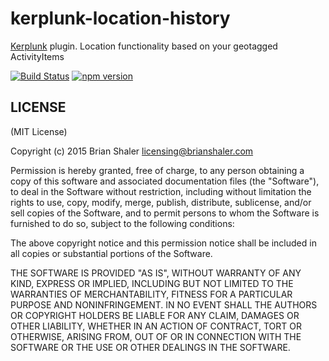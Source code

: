 # kerplunk-location-history

[Kerplunk](https://github.com/brianshaler/kerplunk) plugin. Location functionality based on your geotagged ActivityItems

[![Build Status](https://travis-ci.org/brianshaler/kerplunk-location-history.svg)](https://travis-ci.org/brianshaler/kerplunk-location-history)
[![npm version](https://img.shields.io/npm/v/kerplunk-location-history.svg)](https://www.npmjs.com/package/kerplunk-location-history)

## LICENSE

(MIT License)

Copyright (c) 2015 Brian Shaler <licensing@brianshaler.com>

Permission is hereby granted, free of charge, to any person obtaining
a copy of this software and associated documentation files (the
"Software"), to deal in the Software without restriction, including
without limitation the rights to use, copy, modify, merge, publish,
distribute, sublicense, and/or sell copies of the Software, and to
permit persons to whom the Software is furnished to do so, subject to
the following conditions:

The above copyright notice and this permission notice shall be
included in all copies or substantial portions of the Software.

THE SOFTWARE IS PROVIDED "AS IS", WITHOUT WARRANTY OF ANY KIND,
EXPRESS OR IMPLIED, INCLUDING BUT NOT LIMITED TO THE WARRANTIES OF
MERCHANTABILITY, FITNESS FOR A PARTICULAR PURPOSE AND
NONINFRINGEMENT. IN NO EVENT SHALL THE AUTHORS OR COPYRIGHT HOLDERS BE
LIABLE FOR ANY CLAIM, DAMAGES OR OTHER LIABILITY, WHETHER IN AN ACTION
OF CONTRACT, TORT OR OTHERWISE, ARISING FROM, OUT OF OR IN CONNECTION
WITH THE SOFTWARE OR THE USE OR OTHER DEALINGS IN THE SOFTWARE.